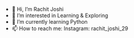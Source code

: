 - 👋 Hi, I’m Rachit Joshi
- 👀 I’m interested in Learning & Exploring
- 🌱 I’m currently learning Python
- 📫 How to reach me: Instagram: rachit_joshi_29

<!---
Rachit2912/Rachit2912 is a ✨ special ✨ repository because its `README.md` (this file) appears on your GitHub profile.
You can click the Preview link to take a look at your changes.
--->
